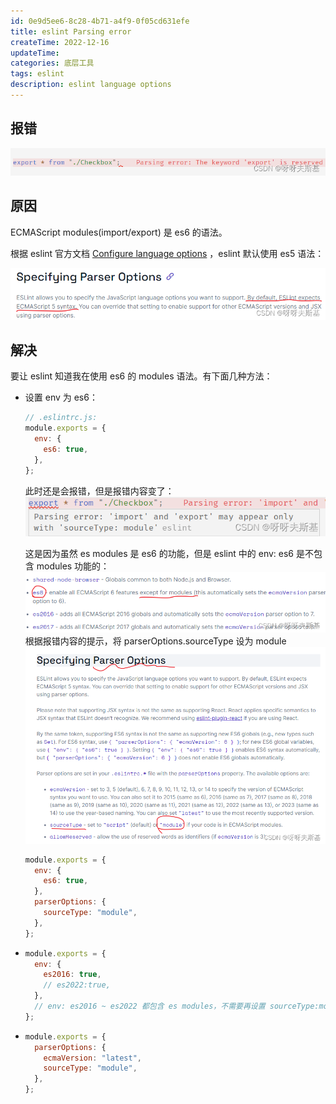```yaml
---
id: 0e9d5ee6-8c28-4b71-a4f9-0f05cd631efe
title: eslint Parsing error
createTime: 2022-12-16
updateTime:
categories: 底层工具
tags: eslint
description: eslint language options
---
```


## 报错

![在这里插入图片描述](../post-assets/566c0a0f-f350-45fc-8192-e21661d980e5.png)

## 原因

ECMAScript modules(import/export) 是 es6 的语法。

根据 eslint 官方文档 [Configure language options](https://eslint.org/docs/latest/user-guide/configuring/language-options) ，eslint 默认使用 es5 语法：

![在这里插入图片描述](../post-assets/987a19f9-34d6-47d9-87a4-500f95cb6961.png)

## 解决

要让 eslint 知道我在使用 es6 的 modules 语法。有下面几种方法：

- 设置 env 为 es6：

  ```js
  // .eslintrc.js:
  module.exports = {
    env: {
      es6: true,
    },
  };
  ```

  此时还是会报错，但是报错内容变了：
  ![在这里插入图片描述](../post-assets/325374d3-b326-4dba-aff3-4f04b11889ab.png)

  这是因为虽然 es modules 是 es6 的功能，但是 eslint 中的 env: es6 是不包含 modules 功能的：
  ![在这里插入图片描述](../post-assets/1a974ec3-3254-40cb-b91a-4c05d7ea4211.png)
  根据报错内容的提示，将 parserOptions.sourceType 设为 module ![在这里插入图片描述](../post-assets/ec1fa1f0-7233-45fa-be14-975cc286d914.png)

  ```js
  module.exports = {
    env: {
      es6: true,
    },
    parserOptions: {
      sourceType: "module",
    },
  };
  ```

- ```js
  module.exports = {
    env: {
      es2016: true,
      // es2022:true,
    },
    // env: es2016 ~ es2022 都包含 es modules，不需要再设置 sourceType:module 了
  };
  ```
- ```js
  module.exports = {
    parserOptions: {
      ecmaVersion: "latest",
      sourceType: "module",
    },
  };
  ```
